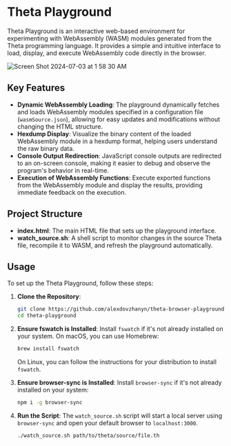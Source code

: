 # Theta Playground

Theta Playground is an interactive web-based environment for experimenting with WebAssembly (WASM) modules generated from the Theta programming language. It provides a simple and intuitive interface to load, display, and execute WebAssembly code directly in the browser.


![Screen Shot 2024-07-03 at 1 58 30 AM](https://github.com/alexdovzhanyn/theta-browser-playground/assets/9296866/16357e85-5f9b-40e1-9ce1-44bff4f9ae49)


## Key Features

- **Dynamic WebAssembly Loading**: The playground dynamically fetches and loads WebAssembly modules specified in a configuration file (`wasmSource.json`), allowing for easy updates and modifications without changing the HTML structure.
- **Hexdump Display**: Visualize the binary content of the loaded WebAssembly module in a hexdump format, helping users understand the raw binary data.
- **Console Output Redirection**: JavaScript console outputs are redirected to an on-screen console, making it easier to debug and observe the program's behavior in real-time.
- **Execution of WebAssembly Functions**: Execute exported functions from the WebAssembly module and display the results, providing immediate feedback on the execution.

## Project Structure

- **index.html**: The main HTML file that sets up the playground interface.
- **watch_source.sh**: A shell script to monitor changes in the source Theta file, recompile it to WASM, and refresh the playground automatically.

## Usage

To set up the Theta Playground, follow these steps:

1. **Clone the Repository**:
    ```sh
    git clone https://github.com/alexdovzhanyn/theta-browser-playground.git
    cd theta-playground
    ```

2. **Ensure fswatch is Installed**:
    Install `fswatch` if it's not already installed on your system. On macOS, you can use Homebrew:
    ```sh
    brew install fswatch
    ```

    On Linux, you can follow the instructions for your distribution to install `fswatch`.

3. **Ensure browser-sync is Installed**:
    Install `browser-sync` if it's not already installed on your system:
    ```sh
    npm i -g browser-sync
    ```

4. **Run the Script**:
    The `watch_source.sh` script will start a local server using `browser-sync` and open your default browser to `localhost:3000`.
    ```sh
    ./watch_source.sh path/to/theta/source/file.th
    ```

